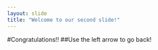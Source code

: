 ```yaml
---
layout: slide
title: "Welcome to our second slide!"
---
```

#Congratulations!!
##Use the left arrow to go back!
